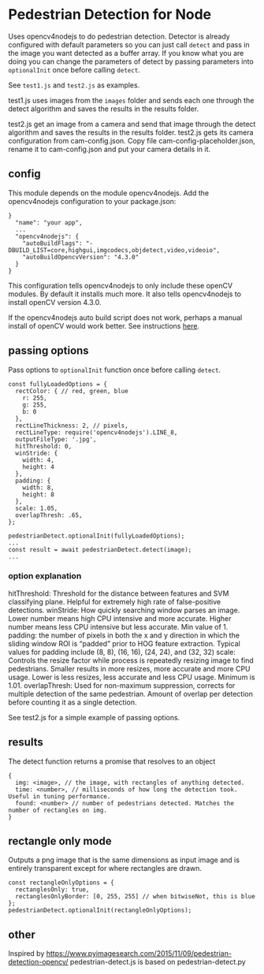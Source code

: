 # Pedestrian Detection for Node

Uses opencv4nodejs to do pedestrian detection. Detector is already configured with default parameters so you can just call `detect` and pass in the image you want detected as a buffer array. If you know what you are doing you can change the parameters of detect by passing parameters into `optionalInit` once before calling `detect`.

See `test1.js` and `test2.js` as examples.

test1.js uses images from the `images` folder and sends each one through the detect algorithm and saves the results in the results folder.

test2.js get an image from a camera and send that image through the detect algorithm and saves the results in the results folder. test2.js gets its camera configuration from cam-config.json. Copy file cam-config-placeholder.json, rename it to cam-config.json and put your camera details in it.

## config
This module depends on the module opencv4nodejs. Add the opencv4nodejs configuration to your package.json:
```
}
  "name": "your app",
  ...
  "opencv4nodejs": {
    "autoBuildFlags": "-DBUILD_LIST=core,highgui,imgcodecs,objdetect,video,videoio",
    "autoBuildOpencvVersion": "4.3.0"
  }
}
```
This configuration tells opencv4nodejs to only include these openCV modules. By default it installs much more. It also tells opencv4nodejs to install openCV version 4.3.0.

If the opencv4nodejs auto build script does not work, perhaps a manual install of openCV would work better. See instructions [here](https://github.com/justadudewhohacks/opencv4nodejs#how-to-install).

## passing options
Pass options to `optionalInit` function once before calling `detect`.
```
const fullyLoadedOptions = {
  rectColor: { // red, green, blue
    r: 255,
    g: 255,
    b: 0
  },
  rectLineThickness: 2, // pixels,
  rectLineType: require('opencv4nodejs').LINE_8,
  outputFileType: '.jpg',
  hitThreshold: 0,
  winStride: {
    width: 4,
    height: 4
  },
  padding: {
    width: 8,
    height: 8
  },
  scale: 1.05,
  overlapThresh: .65,
};

pedestrianDetect.optionalInit(fullyLoadedOptions);
...
const result = await pedestrianDetect.detect(image);
...
```

### option explanation 

hitThreshold: Threshold for the distance between features and SVM classifying plane. Helpful for extremely high rate of false-positive detections.
winStride: How quickly searching window parses an image. Lower number means high CPU intensive and more accurate. Higher number means less CPU intensive but less accurate. Min value of 1.
padding: the number of pixels in both the x and y direction in which the sliding window ROI is “padded” prior to HOG feature extraction. Typical values for padding include (8, 8), (16, 16), (24, 24), and (32, 32)
scale: Controls the resize factor while process is repeatedly resizing image to find pedestrians. Smaller results in more resizes, more accurate and more CPU usage. Lower is less resizes, less accurate and less CPU usage. Minimum is 1.01.
overlapThresh: Used for non-maximum suppression, corrects for multiple detection of the same pedestrian. Amount of overlap per detection before counting it as a single detection.

See test2.js for a simple example of passing options.

## results
The detect function returns a promise that resolves to an object
```
{
  img: <image>, // the image, with rectangles of anything detected.
  time: <number>, // milliseconds of how long the detection took. Useful in tuning performance.
  found: <number> // number of pedestrians detected. Matches the number of rectangles on img.
}
```

## rectangle only mode
Outputs a png image that is the same dimensions as input image and is entirely transparent except for where rectangles are drawn.
```
const rectangleOnlyOptions = {
  rectanglesOnly: true,
  rectanglesOnlyBorder: [0, 255, 255] // when bitwiseNot, this is blue
};
pedestrianDetect.optionalInit(rectangleOnlyOptions);
```

## other
Inspired by https://www.pyimagesearch.com/2015/11/09/pedestrian-detection-opencv/
pedestrian-detect.js is based on pedestrian-detect.py
